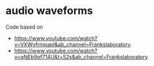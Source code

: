 # audio waveforms

Code based on
* https://www.youtube.com/watch?v=VXWvfrmpapI&ab_channel=Frankslaboratory
* https://www.youtube.com/watch?v=qNEb9of714U&t=52s&ab_channel=Frankslaboratory